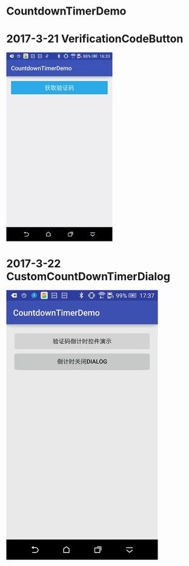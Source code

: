 # CountdownTimerDemo

# 2017-3-21 VerificationCodeButton

![VerificationCodeButton](https://github.com/xfkang/CountdownTimerDemo/blob/master/screenshot/VerificationCodeButton.gif)

# 2017-3-22 CustomCountDownTimerDialog

![CustomCountDownTimerDialog](https://github.com/xfkang/CountdownTimerDemo/blob/master/screenshot/CustomCountDownTimerDialog.gif)

